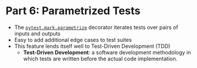 # Part 6: Parametrized Tests
* The [`pytest.mark.parametrize`](https://docs.pytest.org/en/7.3.x/how-to/parametrize.html) decorator iterates tests over pairs of inputs and outputs
* Easy to add additional edge cases to test suites
* This feature lends itself well to Test-Driven Development (TDD)
  * **Test-Driven Development**: a software development methodology in which tests are written before the actual code implementation. 

